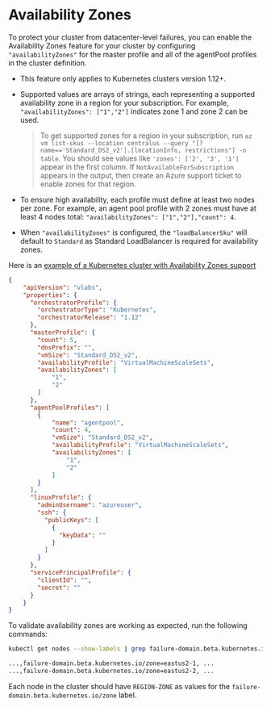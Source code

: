 # Availability Zones

To protect your cluster from datacenter-level failures, you can enable the Availability Zones feature for your cluster by configuring `"availabilityZones"` for the master profile and all of the agentPool profiles in the cluster definition. 

 - This feature only applies to Kubernetes clusters version 1.12+. 
 - Supported values are arrays of strings, each representing a supported availability zone in a region for your subscription. For example, `"availabilityZones": ["1","2"]` indicates zone 1 and zone 2 can be used. 

    > To get supported zones for a region in your subscription, run `az vm list-skus --location centralus --query "[?name=='Standard_DS2_v2'].[locationInfo, restrictions"] -o table`. You should see values like `'zones': ['2', '3', '1']` appear in the first column. If `NotAvailableForSubscription` appears in the output, then create an Azure support ticket to enable zones for that region. 

- To ensure high availability, each profile must define at least two nodes per zone. For example, an agent pool profile with 2 zones must have at least 4 nodes total: `"availabilityZones": ["1","2"],"count": 4`. 
- When `"availabilityZones"` is configured, the `"loadBalancerSku"` will default to `Standard` as Standard LoadBalancer is required for availability zones.

Here is an [example of a Kubernetes cluster with Availability Zones support](../e2e-tests/kubernetes/zones/definition.json)

```json
{
    "apiVersion": "vlabs",
    "properties": {
      "orchestratorProfile": {
        "orchestratorType": "Kubernetes",
        "orchestratorRelease": "1.12"
      },
      "masterProfile": {
        "count": 5,
        "dnsPrefix": "",
        "vmSize": "Standard_DS2_v2",
        "availabilityProfile": "VirtualMachineScaleSets",
        "availabilityZones": [
            "1",
            "2"
        ]
      },
      "agentPoolProfiles": [
        {
            "name": "agentpool",
            "count": 4,
            "vmSize": "Standard_DS2_v2",
            "availabilityProfile": "VirtualMachineScaleSets",
            "availabilityZones": [
                "1",
                "2"
            ]
        }
      ],
      "linuxProfile": {
        "adminUsername": "azureuser",
        "ssh": {
          "publicKeys": [
            {
              "keyData": ""
            }
          ]
        }
      },
      "servicePrincipalProfile": {
        "clientId": "",
        "secret": ""
      }
    }
}

```

To validate availability zones are working as expected, run the following commands:

```bash
kubectl get nodes --show-labels | grep failure-domain.beta.kubernetes.io/zone

...,failure-domain.beta.kubernetes.io/zone=eastus2-1, ...
...,failure-domain.beta.kubernetes.io/zone=eastus2-2, ...

```

Each node in the cluster should have `REGION-ZONE` as values for the `failure-domain.beta.kubernetes.io/zone` label.